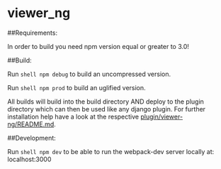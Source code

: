 # viewer_ng

##Requirements:

In order to build you need npm version equal or greater to 3.0!

##Build:

Run ```shell npm debug``` to build an uncompressed version.

Run ```shell npm prod``` to build an uglified version.

All builds will build into the build directory AND deploy to the plugin directory
which can then be used like any django plugin.
For further installation help have a look at the respective [plugin/viewer-ng/README.md](README).

##Development:

Run ```shell npm dev``` to be able to run the webpack-dev server locally at:
localhost:3000
